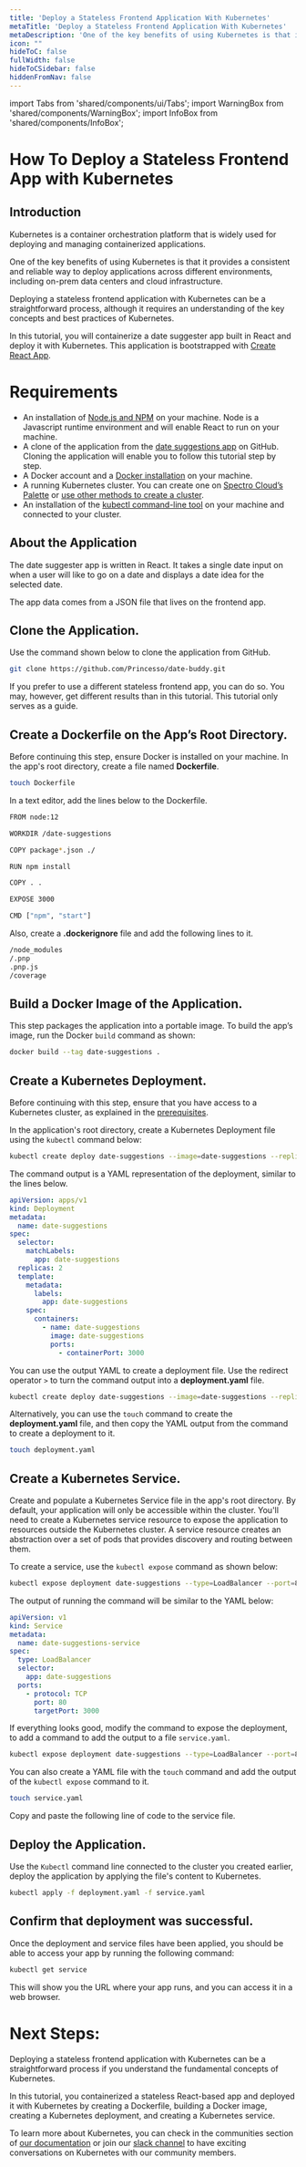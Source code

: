 ```yaml
---
title: 'Deploy a Stateless Frontend Application With Kubernetes'
metaTitle: 'Deploy a Stateless Frontend Application With Kubernetes'
metaDescription: 'One of the key benefits of using Kubernetes is that it provides a consistent and reliable way to deploy applications across different environments, including on-premises data centers and cloud infrastructure. Learn how to deploy a stateless frontend application in Kubernetes.'
icon: ""
hideToC: false
fullWidth: false
hideToCSidebar: false
hiddenFromNav: false
---
```


import Tabs from 'shared/components/ui/Tabs';
import WarningBox from 'shared/components/WarningBox';
import InfoBox from 'shared/components/InfoBox';

# How To Deploy a Stateless Frontend App with Kubernetes

## Introduction

Kubernetes is a container orchestration platform that is widely used for deploying and managing containerized applications. 

One of the key benefits of using Kubernetes is that it provides a consistent and reliable way to deploy applications across different environments, including on-prem data centers and cloud infrastructure. 

Deploying a stateless frontend application with Kubernetes can be a straightforward process, although it requires an understanding of the key concepts and best practices of Kubernetes. 

In this tutorial, you will containerize a date suggester app built in React and deploy it with Kubernetes. This application is bootstrapped with [Create React App](https://create-react-app.dev/). 

# Requirements

- An installation of [Node.js and NPM](https://docs.npmjs.com/downloading-and-installing-node-js-and-npm) on your machine. Node is a Javascript runtime environment and will enable React to run on your machine.
- A clone of the application from the [date suggestions app](https://github.com/Princesso/date-buddy.git) on GitHub. Cloning the application will enable you to follow this tutorial step by step.
- A Docker account and a [Docker installation](https://docs.docker.com/engine/install/ubuntu/) on your machine.
- A running Kubernetes cluster. You can create one on [Spectro Cloud’s Palette](https://docs.spectrocloud.com/getting-started/#deployingyourfirstcluster) or [use other methods to create a cluster](https://www.notion.so/How-To-Create-a-Kubernetes-Cluster-bf707518b6bf4a918d8b11a570eabed6).
- An installation of the [kubectl command-line tool](https://kubernetes.io/docs/tasks/tools/install-kubectl-linux/) on your machine and connected to your cluster.

## About the Application

The date suggester app is written in React. It takes a single date input on when a user will like to go on a date and displays a date idea for the selected date.

The app data comes from a JSON file that lives on the frontend app. 

## Clone the Application.

Use the command shown below to clone the application from GitHub.

```bash
git clone https://github.com/Princesso/date-buddy.git
```

If you prefer to use a different stateless frontend app, you can do so. You may, however, get different results than in this tutorial. This tutorial only serves as a guide.

## Create a Dockerfile on the App’s Root Directory.

Before continuing this step, ensure Docker is installed on your machine. In the app's root directory, create a file named **Dockerfile**.

```bash
touch Dockerfile
```

In a text editor, add the lines below to the Dockerfile.

```bash
FROM node:12

WORKDIR /date-suggestions

COPY package*.json ./

RUN npm install

COPY . .

EXPOSE 3000

CMD ["npm", "start"]
```

Also, create a **.dockerignore** file and add the following lines to it.

```bash
/node_modules
/.pnp
.pnp.js
/coverage
```

## Build a Docker Image of the Application.

This step packages the application into a portable image. To build the app’s image, run the Docker `build` command as shown:

```bash
docker build --tag date-suggestions .
```

## Create a Kubernetes Deployment.

Before continuing with this step, ensure that you have access to a Kubernetes cluster, as explained in the [prerequisites](https://www.notion.so/How-To-Deploy-A-Stateless-Frontend-App-with-Kubernetes-b885ae2307e94ef191a1b713fe29c81f). 

In the application's root directory, create a Kubernetes Deployment file using the `kubectl` command below:

```bash
kubectl create deploy date-suggestions --image=date-suggestions --replicas=2 --port=3000 --dry-run=client --output yaml
```

The command output is a YAML representation of the deployment, similar to the lines below.

```yaml
apiVersion: apps/v1
kind: Deployment
metadata:
  name: date-suggestions
spec:
  selector:
    matchLabels:
      app: date-suggestions
  replicas: 2
  template:
    metadata:
      labels:
        app: date-suggestions
    spec:
      containers:
        - name: date-suggestions
          image: date-suggestions
          ports:
            - containerPort: 3000
```

 
You can use the output YAML to create a deployment file. Use the redirect operator `>` to turn the command output into a **deployment.yaml** file.

```bash
kubectl create deploy date-suggestions --image=date-suggestions --replicas=2 --port=3000 --dry-run=client --output yaml > deployment.yaml
```

Alternatively, you can use the `touch` command to create the **deployment.yaml** file, and then copy the YAML output from the command to create a deployment to it.

```bash
touch deployment.yaml
```

## Create a Kubernetes Service.

Create and populate a Kubernetes Service file in the app's root directory. By default, your application will only be accessible within the cluster. You'll need to create a Kubernetes service resource to expose the application to resources outside the Kubernetes cluster. A service resource creates an abstraction over a set of pods that provides discovery and routing between them.

To create a service, use the `kubectl expose` command as shown below:

```bash
kubectl expose deployment date-suggestions --type=LoadBalancer --port=80 --target-port=3000 --name=date-suggestion-service --dry-run=client -o yaml
```

The output of running the command will be similar to the YAML below:

```yaml
apiVersion: v1
kind: Service
metadata:
  name: date-suggestions-service
spec:
  type: LoadBalancer
  selector:
    app: date-suggestions
  ports:
    - protocol: TCP
      port: 80
      targetPort: 3000
```

If everything looks good, modify the command to expose the deployment, to add a command to add the output to a file `service.yaml`.

```bash
kubectl expose deployment date-suggestions --type=LoadBalancer --port=80 --target-port=3000 --name=date-suggestion-service --dry-run=client -o yaml > service.yaml
```

You can also create a YAML file with the `touch` command and add the output of the `kubectl expose` command to it.

```bash
touch service.yaml
```

Copy and paste the following line of code to the service file.

## Deploy the Application.

Use the `Kubectl` command line connected to the cluster you created earlier, deploy the application by applying the file's content to Kubernetes.

```bash
kubectl apply -f deployment.yaml -f service.yaml
```

## Confirm that deployment was successful.

Once the deployment and service files have been applied, you should be able to access your app by running the following command:

```bash
kubectl get service
```

This will show you the URL where your app runs, and you can access it in a web browser.

# Next Steps:

Deploying a stateless frontend application with Kubernetes can be a straightforward process if you understand the fundamental concepts of Kubernetes. 

In this tutorial, you containerized a stateless React-based app and deployed it with Kubernetes by creating a Dockerfile, building a Docker image, creating a Kubernetes deployment, and creating a Kubernetes service. 

To learn more about Kubernetes, you can check in the communities section of [our documentation](https://docs.spectrocloud.com/) or join our [slack channel](https://join.slack.com/t/spectrocloudcommunity/shared_invite/zt-1mw0cgosi-hZJDF_1QU77vF~qNJoPNUQ) to have exciting conversations on Kubernetes with our community members.